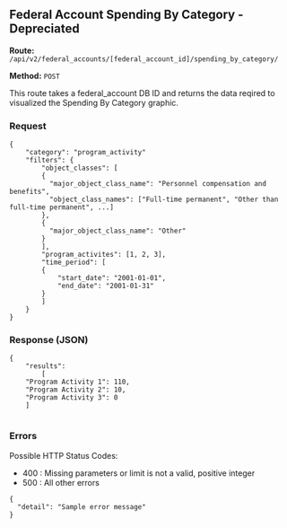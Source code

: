 ## Federal Account Spending By Category - Depreciated
**Route:** `/api/v2/federal_accounts/[federal_account_id]/spending_by_category/`

**Method:** `POST`

This route takes a federal_account DB ID and returns the data reqired to visualized the Spending By Category graphic.

### Request

```
{
	"category": "program_activity"
	"filters": {
	    "object_classes": [
	    {
	      "major_object_class_name": "Personnel compensation and benefits",
	      "object_class_names": ["Full-time permanent", "Other than full-time permanent", ...]
	    },
	    {
	      "major_object_class_name": "Other"
	    }
	    ],
	    "program_activites": [1, 2, 3],
	    "time_period": [
		{
			"start_date": "2001-01-01",
			"end_date": "2001-01-31"
		}
	    ]
	}
}
```


  
### Response (JSON)

```
{
    "results": 
        [
	"Program Activity 1": 110,
	"Program Activity 2": 10, 
	"Program Activity 3": 0
	]
    
```

### Errors
Possible HTTP Status Codes:
* 400 : Missing parameters or limit is not a valid, positive integer
* 500 : All other errors

```
{
  "detail": "Sample error message"
}
```
